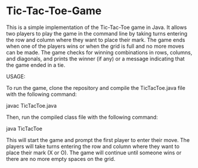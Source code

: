 # Tic-Tac-Toe-Game


This is a simple implementation of the Tic-Tac-Toe game in Java. It allows two players to play the game in the command line by taking turns entering the row and column where they want to place their mark. The game ends when one of the players wins or when the grid is full and no more moves can be made. The game checks for winning combinations in rows, columns, and diagonals, and prints the winner (if any) or a message indicating that the game ended in a tie.


USAGE:


To run the game, clone the repository and compile the TicTacToe.java file with the following command:

javac TicTacToe.java


Then, run the compiled class file with the following command:

java TicTacToe


This will start the game and prompt the first player to enter their move. The players will take turns entering the row and column where they want to place their mark (X or O). The game will continue until someone wins or there are no more empty spaces on the grid.
